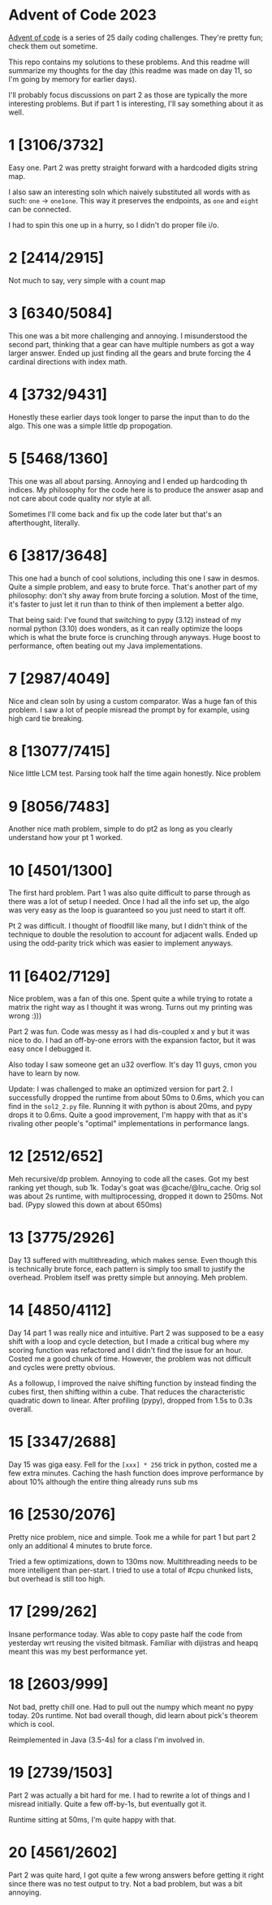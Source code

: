 # Advent of Code 2023

[Advent of code](adventofcode.com) is a series of 25 daily coding challenges. They're pretty fun; check them out
sometime.

This repo contains my solutions to these problems. And this readme will summarize my thoughts for the day (this readme
was made on day 11, so I'm going by memory for earlier days).

I'll probably focus discussions on part 2 as those are typically the more interesting problems. But if part 1 is
interesting, I'll say something about it as well.

# 1 [3106/3732]

Easy one. Part 2 was pretty straight forward with a hardcoded digits string map.

I also saw an interesting soln which naively substituted all words with as such: `one` -> `one1one`. This way it
preserves the endpoints, as `one` and `eight` can be connected.

I had to spin this one up in a hurry, so I didn't do proper file i/o.

# 2 [2414/2915]

Not much to say, very simple with a count map

# 3 [6340/5084]

This one was a bit more challenging and annoying. I misunderstood the second part, thinking that a gear can have
multiple numbers as got a way larger answer.
Ended up just finding all the gears and brute forcing the 4 cardinal directions with index math.

# 4 [3732/9431]

Honestly these earlier days took longer to parse the input than to do the algo. This one was a simple little dp
propogation.

# 5 [5468/1360]

This one was all about parsing. Annoying and I ended up hardcoding th indices. My philosophy for the code here is to
produce the answer asap and not care about code quality nor style at all.

Sometimes I'll come back and fix up the code later but that's an afterthought, literally.

# 6 [3817/3648]

This one had a bunch of cool solutions, including this one I saw in desmos. Quite a simple problem, and easy to brute
force. That's another part of my philosophy: don't shy away from brute forcing a solution. Most of the time, it's faster
to just let it run than to think of then implement a better algo.

That being said: I've found that switching to pypy (3.12) instead of my normal python (3.10) does wonders, as it can
really optimize the loops which is what the brute force is crunching through anyways. Huge boost to performance, often
beating out my Java implementations.

# 7 [2987/4049]

Nice and clean soln by using a custom comparator. Was a huge fan of this problem. I saw a lot of people misread the
prompt by for example, using high card tie breaking.

# 8 [13077/7415]

Nice little LCM test. Parsing took half the time again honestly. Nice problem

# 9 [8056/7483]

Another nice math problem, simple to do pt2 as long as you clearly understand how your pt 1 worked.

# 10 [4501/1300]

The first hard problem. Part 1 was also quite difficult to parse through as there was a lot of setup I needed. Once I
had all the info set up, the algo was very easy as the loop is guaranteed so you just need to start it off.

Pt 2 was difficult. I thought of floodfill like many, but I didn't think of the technique to double the resolution to
account for adjacent walls. Ended up using the odd-parity trick which was easier to implement anyways.

# 11 [6402/7129]

Nice problem, was a fan of this one. Spent quite a while trying to rotate a matrix the right way as I thought it was
wrong. Turns out my printing was wrong :)))

Part 2 was fun. Code was messy as I had dis-coupled x and y but it was nice to do. I had an off-by-one errors with the
expansion factor, but it was easy once I debugged it.

Also today I saw someone get an u32 overflow. It's day 11 guys, cmon you have to learn by now.

Update: I was challenged to make an optimized version for part 2. I successfully dropped the runtime from about 50ms to
0.6ms, which you can find in the `sol2_2.py` file. Running it with python is about 20ms, and pypy drops it to 0.6ms.
Quite a good improvement, I'm happy with that as it's rivaling other people's "optimal" implementations in performance
langs.

# 12 [2512/652]

Meh recursive/dp problem. Annoying to code all the cases. Got my best ranking yet though, sub 1k. Today's goat was
@cache/@lru_cache. Orig sol was about 2s runtime, with multiprocessing, dropped it down to 250ms. Not bad. (Pypy slowed
this down at about 650ms)

# 13 [3775/2926]

Day 13 suffered with multithreading, which makes sense. Even though this is technically brute force, each pattern is
simply too small to justify the overhead. Problem itself was pretty simple but annoying. Meh problem.

# 14 [4850/4112]

Day 14 part 1 was really nice and intuitive. Part 2 was supposed to be a easy shift with a loop and cycle detection, but
I made a critical bug where my scoring function was refactored and I didn't find the issue for an hour. Costed me a good
chunk of time. However, the problem was not difficult and cycles were pretty obvious.

As a followup, I improved the naive shifting function by instead finding the cubes first, then shifting within a cube.
That reduces the characteristic quadratic down to linear. After profiling (pypy), dropped from 1.5s to 0.3s overall.

# 15 [3347/2688]

Day 15 was giga easy. Fell for the `[xxx] * 256` trick in python, costed me a few extra minutes. Caching the hash
function does improve performance by about 10% although the entire thing already runs sub ms

# 16 [2530/2076]

Pretty nice problem, nice and simple. Took me a while for part 1 but part 2 only an additional 4 minutes to brute force.

Tried a few optimizations, down to 130ms now. Multithreading needs to be more intelligent than per-start. I tried to use
a total of #cpu chunked lists, but overhead is still too high.

# 17 [299/262]

Insane performance today. Was able to copy paste half the code from yesterday wrt reusing the visited bitmask. Familiar
with dijistras and heapq meant this was my best performance yet.

# 18 [2603/999]

Not bad, pretty chill one. Had to pull out the numpy which meant no pypy today. 20s runtime. Not bad overall though, did
learn about pick's theorem which is cool.

Reimplemented in Java (3.5-4s) for a class I'm involved in.

# 19 [2739/1503]

Part 2 was actually a bit hard for me. I had to rewrite a lot of things and I misread initially. Quite a few off-by-1s,
but eventually got it.

Runtime sitting at 50ms, I'm quite happy with that.

# 20 [4561/2602]

Part 2 was quite hard, I got quite a few wrong answers before getting it right since there was no test output to try.
Not a bad problem, but was a bit annoying.

